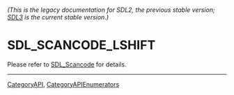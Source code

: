 ###### (This is the legacy documentation for SDL2, the previous stable version; [SDL3](https://wiki.libsdl.org/SDL3/) is the current stable version.)
# SDL_SCANCODE_LSHIFT

Please refer to [SDL_Scancode](SDL_Scancode) for details.

----
[CategoryAPI](CategoryAPI), [CategoryAPIEnumerators](CategoryAPIEnumerators)

